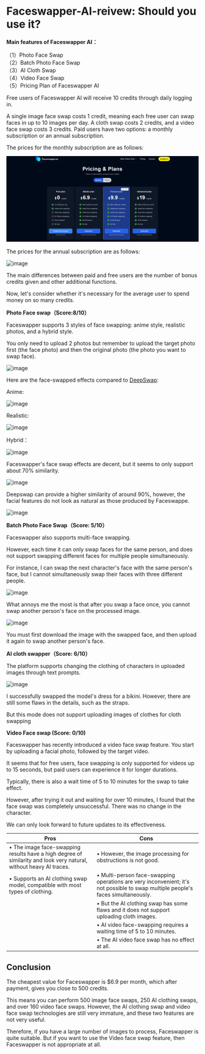 # Faceswapper-AI-reivew: Should you use it?
**Main features of Faceswapper AI：<br>**

（1）Photo Face Swap<br>
（2）Batch Photo Face Swap<br>
（3）AI Cloth Swap<br>
（4）Video Face Swap<br>
（5）Pricing Plan of Faceswapper AI<br>

Free users of Faceswapper AI will receive 10 credits through daily logging in.

A single image face swap costs 1 credit, meaning each free user can swap faces in up to 10 images per day. A cloth swap costs 2 credits, and a video face swap costs 3 credits.
Paid users have two options: a monthly subscription or an annual subscription.

The prices for the monthly subscription are as follows:

![Example Image](./images/Pricing.png)

The prices for the annual subscription are as follows:

![image](https://github.com/BiggerGeorge/Faceswapper-reivew/assets/171020335/d5c7e96b-5a7b-4b30-9d45-8bffccd19dfb)

The main differences between paid and free users are the number of bonus credits given and other additional functions.

Now, let's consider whether it's necessary for the average user to spend money on so many credits.

**Photo Face swap（Score:8/10）**

Faceswapper supports 3 styles of face swapping: anime style, realistic photos, and a hybrid style.

You only need to upload 2 photos but remember to upload the target photo first (the face photo) and then the original photo (the photo you want to swap face).

![image](https://github.com/BiggerGeorge/Faceswapper-reivew/assets/171020335/b3a338bd-ea1d-4d36-89f1-0aac1356a31b)

Here are the face-swapped effects compared to [DeepSwap](https://www.deepswap.ai/):

Anime:

![image](https://github.com/BiggerGeorge/Faceswapper-reivew/assets/171020335/c16ea6fa-0cef-4dfc-82a6-dc5d5dc67345)

Realistic:

![image](https://github.com/BiggerGeorge/Faceswapper-reivew/assets/171020335/d372f148-9d23-4d03-83c2-066a158d17a2)

Hybrid：

![image](https://github.com/BiggerGeorge/Faceswapper-reivew/assets/171020335/9200dbb0-8c67-4950-ade9-043e6f34dcde)

Faceswapper's face swap effects are decent, but it seems to only support about 70% similarity.

![image](https://github.com/BiggerGeorge/Faceswapper-reivew/assets/171020335/28db1632-113e-48bb-b9a5-352afb45095f)

Deepswap can provide a higher similarity of around 90%, however, the facial features do not look as natural as those produced by Faceswappe.

![image](https://github.com/BiggerGeorge/Faceswapper-reivew/assets/171020335/352ae813-5978-42b8-b3a8-0474aa0e9c0a)

**Batch Photo Face Swap（Score: 5/10）**

Faceswapper also supports multi-face swapping. 

However, each time it can only swap faces for the same person, and does not support swapping different faces for multiple people simultaneously. 

For instance, I can swap the next character's face with the same person's face, but I cannot simultaneously swap their faces with three different people.

![image](https://github.com/BiggerGeorge/Faceswapper-reivew/assets/171020335/205019e3-4d47-4dae-b230-4fbe9629d7d1)

What annoys me the most is that after you swap a face once, you cannot swap another person's face on the processed image. 

![image](https://github.com/BiggerGeorge/Faceswapper-reivew/assets/171020335/61a34798-8569-4eee-a897-5008961f4cea)

You must first download the image with the swapped face, and then upload it again to swap another person's face.

**AI cloth swapper（Score: 6/10）**

The platform supports changing the clothing of characters in uploaded images through text prompts.

![image](https://github.com/BiggerGeorge/Faceswapper-reivew/assets/171020335/2486f28e-3c52-46fa-b7c7-cca206b69f1c)

I successfully swapped the model's dress for a bikini. However, there are still some flaws in the details, such as the straps.

But this mode does not support uploading images of clothes for cloth swapping

**Video Face swap (Score: 0/10)**

Faceswapper has recently introduced a video face swap feature. You start by uploading a facial photo, followed by the target video. 

It seems that for free users, face swapping is only supported for videos up to 15 seconds, but paid users can experience it for longer durations. 

Typically, there is also a wait time of 5 to 10 minutes for the swap to take effect.

However, after trying it out and waiting for over 10 minutes, I found that the face swap was completely unsuccessful. There was no change in the character.

We can only look forward to future updates to its effectiveness.

| Pros                                                                                       | Cons                                                                                          |
|--------------------------------------------------------------------------------------------|-----------------------------------------------------------------------------------------------|
| • The image face-swapping results have a high degree of similarity and look very natural, without heavy AI traces. | • However, the image processing for obstructions is not good.                                 |
| • Supports an AI clothing swap model, compatible with most types of clothing.              | • Multi-person face-swapping operations are very inconvenient; it's not possible to swap multiple people's faces simultaneously. |
|                                                                                            | • But the AI clothing swap has some flaws and it does not support uploading cloth images.      |
|                                                                                            | • AI video face-swapping requires a waiting time of 5 to 10 minutes.                           |
|                                                                                            | • The AI video face swap has no effect at all.                                                 |

## Conclusion

The cheapest value for Faceswapper is $6.9 per month, which after payment, gives you close to 500 credits. 

This means you can perform 500 image face swaps, 250 AI clothing swaps, and over 160 video face swaps. However, the AI clothing swap and video face swap technologies are still very immature, and these two features are not very useful.

Therefore, if you have a large number of images to process, Faceswapper is quite suitable. But if you want to use the Video face swap feature, then Faceswapper is not appropriate at all.
